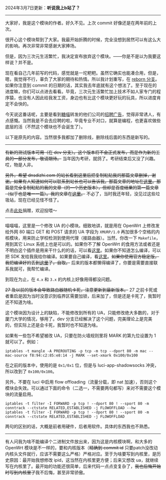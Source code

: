 2024年3月7日更新：**听说我上b站了？**

---

大家好，我是这个模块的作者。好久不见。上次 commit 好像还是在两年前的上次。

很开心这个模块帮到了大家。我最开始折腾的时候，完全没想到居然可以有这么大的影响。再次非常非常感谢大家捧场。

但是，因为三次元生活繁忙，我决定宣布放弃这个模块。——你是不是以为我要这样说？并不是。

现在看自己几年前写的代码，感觉就是一坨粑粑。虽然它确实也能凑合用，但是，嗯，我觉得不行，辜负了大家的期待和热情。所以我计划重写，在 [reborn 分支](https://github.com/CHN-beta/xmurp-ua/tree/reborn)。如果你注意到 commit 的日期的话，其实我去年底就有这个想法了。至于现在的进度嘛，你们可以点进去看看。毕竟，三次元生活繁忙加上技术不如人家专门的程序猿，也没有人因此给我发工资，身边也有比这个模块更好玩的玩具，所以进度肯定不会快的。

今天说这番话呢，主要是看到[糖喵](https://nya.one/@Candinya)转发的他们公司的[招聘广告](https://rss3.notion.site/RSS3-d1eb85405c9f47a397039b8f145a40a3)，觉得非常诱人，有点感慨。当然我是不会去应聘的啦，毕竟专业不对口，就算是编程，也更喜欢做些底层的活（不然这个模块也不会诞生了）。

以下是原先的内容。当然很多我都加了删除线，删除线后面的东西是新写的。

---

~~有新的测试版本可用（在 dev 分支）。这个版本将不会正式发布，而是作为新的工具的一部分发布，敬请期待。~~ 当年因为考研，就鸽了。考研结束后又没了兴趣。哎，物是人非。

~~另外，希望 dnsdizhi.com 的站长看到这里后把复制粘贴我的那篇文章删掉，谢谢。如果有人知道如何可以联系到站长也可以告诉我。那篇文章的地址在[这里](https://www.dnsdizhi.com/tag/xmurp-ua)。那篇是完全复制粘贴的我的文章（的一个历史版本），但却是百度结果的第一篇文章（似乎也是唯一一篇）。我的文章在[这里](https://catalog.chn.moe/%E6%95%99%E7%A8%8B/OpenWrt/%E5%9C%A8%E5%8E%A6%E5%A4%A7%E5%AE%BF%E8%88%8D%E5%AE%89%E8%A3%85%E8%B7%AF%E7%94%B1%E5%99%A8)。~~ 不必了，当时我还年轻，没见过这些垃圾站，现在已经见怪不怪了。

点击[此处](https://catalog.chn.moe/%E8%87%AA%E6%88%91%E4%BB%8B%E7%BB%8D/%E6%8A%95%E5%96%82%E5%9C%B0%E5%9D%80/)捐赠，欢迎投喂～

---

喵喵喵，这里是一个修改 UA 的小模块。细致地讲，就是用在 OpenWrt 上修改发给外网 80 端口 GET 和 POST 请求的 UA 字段为 `XMURP/1.0` 再加很多个空格的内核模块，用来防止学校检测到使用代理（接路由器）。当然，你改一下 `Makefile`，用到其它 Linux 系统上也是可以的。如果你不了解 OpenWrt 的食用方法或者还是不明白这个插件是用来干什么的的话，可以看[这里](https://catalog.chn.moe/教程/OpenWrt/在厦大宿舍安装路由器)。如果你不知道怎么编译，可以把 SDK 发给我我给你编译。如果要自己编译，看[这里](compile.md)。~~如果你使用官方稳定版，我把编译好的丢到[这里](https://github.com/CHN-beta/rkp-build)了，自取。~~ 后来的版本都懒得编译了，你要是需要直接联系我就可，我帮忙编译。

到现在为止，在 `4.x` 和 `3.x` 的内核上好像用得都没问题。

~~27 及以前的版本会导致路由器随机卡死，注意更新到最新版本。~~ 27 之前卡死或者重启是因为当时没意识到临界区需要加锁，后来加了，但是还是卡死了，我暂时还不知道为啥。

这个模块因为设计上的缺陷，不能修改到所有的 UA，只能修改绝大多数的，对于厦门大学的情况，够用了。dev 分支已经解决了这个问题，~~完美~~理论上是完美的，但实际上还是会卡死，我暂时也不知道为啥。

如果有一些包不希望被改 UA，只要在防火墙规则里将 MARK 的第九位设置为 1 就可以了。例如：

```
iptables -t mangle -A PREROUTING -p tcp -m tcp --dport 80 -m mac --mac-source f8:94:c2:85:e8:14 -j MARK --set-xmark 0x100/0x100
```

在之前的版本中，使用的是 `0x1/0x1` 位，但是与 luci-app-shadowsocks 冲突，所以改到了 `0x100/0x100`。

另外，不要在 luci 中启用 flow offloading（流量分载，即 nat 加速），否则这个模块会失效。可以通过下面的命令（二选一，不需要两句都写）来对不需要这个模块的流量启用。

```
iptables -t filter -I FORWARD -p tcp ! --dport 80 ! --sport 80 -m conntrack --ctstate RELATED,ESTABLISHED -j FLOWOFFLOAD --hw
iptables -t filter -I FORWARD -p tcp ! --dport 80 ! --sport 80 -m conntrack --ctstate RELATED,ESTABLISHED -j FLOWOFFLOAD
```

两句的区别的话，大概是前者用硬件，后者用软件。具体的东西我也不熟悉。

---

有人问我为啥不能编译个二进制文件放出来，因为这是内核模块啊，和大多的 OpenWrt 模块是不一样的，要和内核版本（~~精确到 commit id~~ 只要patch没改动内核头文件就行，应该不需要这么严格）严格对应。至于为啥要写到内核里，是历史原因：最开始我想修改 ipid，这当然在内核里更方便；后来又想改 ua，就继续写在内核里了。最开始的功能还很简单，后来代码一点点变复杂了，~~我也后悔开始时写到内核里了~~我不后悔，甚至非常骄傲。